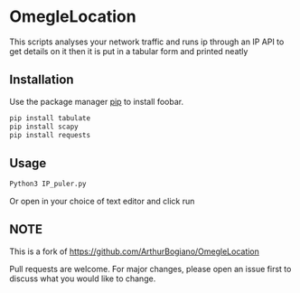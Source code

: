 # OmegleLocation
This scripts analyses your network traffic and runs ip through an IP API to get details on it then it is put in a tabular form and printed neatly

## Installation

Use the package manager [pip](https://pip.pypa.io/en/stable/) to install foobar.

```bash
pip install tabulate
pip install scapy
pip install requests
```

## Usage

```bash
Python3 IP_puler.py
```

Or open in your choice of text editor and click run

## NOTE
This is a fork of https://github.com/ArthurBogiano/OmegleLocation

Pull requests are welcome. For major changes, please open an issue first to discuss what you would like to change.

